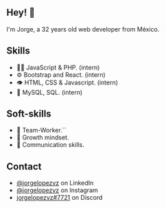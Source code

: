 ## Hey! 👋
I'm Jorge, a 32 years old web developer from México.

## Skills
- 👨‍💻 JavaScript & PHP. (intern)
- ⚙️ Bootstrap and React. (intern)
- 👁️ HTML, CSS & Javascript. (intern)
- 💽 MySQL, SQL. (intern)

## Soft-skills
- 🤝 Team-Worker.``
- 🧠 Growth mindset.
- 💬 Communication skills.

## Contact
- [@jorgelopezvz](https://www.linkedin.com/in/jorgelopezvz/) on LinkedIn
- [@jorgelopezvz](https://instagram.com/jorgelopezvz) on Instagram
- [jorgelopezvz#7721](./) on Discord
